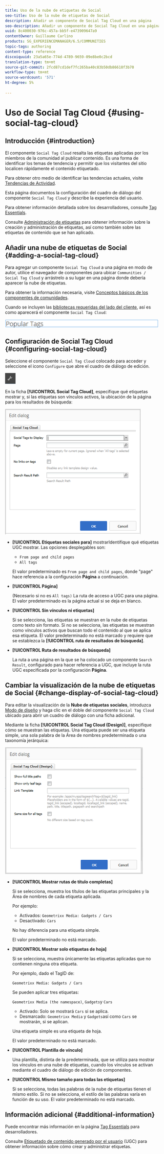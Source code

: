 ```yaml
---
title: Uso de la nube de etiquetas de Social
seo-title: Uso de la nube de etiquetas de Social
description: Añadir un componente de Social Tag Cloud en una página
seo-description: Añadir un componente de Social Tag Cloud en una página
uuid: 8c400030-976c-457a-bb5f-e473909647a9
contentOwner: Guillaume Carlino
products: SG_EXPERIENCEMANAGER/6.5/COMMUNITIES
topic-tags: authoring
content-type: reference
discoiquuid: 23a5a65e-774d-4789-9659-09e8be0c2bcd
translation-type: tm+mt
source-git-commit: 2fcd87cd1def7fc265ba40c83b50db86618f3b70
workflow-type: tm+mt
source-wordcount: '571'
ht-degree: 5%

---
```



# Uso de Social Tag Cloud {#using-social-tag-cloud}

## Introducción {#introduction}

El componente `Social Tag Cloud` resalta las etiquetas aplicadas por los miembros de la comunidad al publicar contenido. Es una forma de identificar los temas de tendencia y permitir que los visitantes del sitio localicen rápidamente el contenido etiquetado.

Para obtener otro medio de identificar las tendencias actuales, visite [Tendencias de Actividad](trends.md).

Esta página documentos la configuración del cuadro de diálogo del componente `Social Tag Cloud` y describe la experiencia del usuario.

Para obtener información detallada sobre los desarrolladores, consulte [Tag Essentials](tag.md).

Consulte [Administración de etiquetas](../../help/sites-administering/tags.md) para obtener información sobre la creación y administración de etiquetas, así como también sobre las etiquetas de contenido que se han aplicado.

## Añadir una nube de etiquetas de Social {#adding-a-social-tag-cloud}

Para agregar un componente `Social Tag Cloud` a una página en modo de autor, utilice el navegador de componentes para ubicar `Communities / Social Tag Cloud` y arrástrelo a su lugar en una página donde debería aparecer la nube de etiquetas.

Para obtener la información necesaria, visite [Conceptos básicos de los componentes de comunidades](basics.md).

Cuando se incluyen las [bibliotecas requeridas del lado del cliente](tag.md#essentials-for-client-side), así es como aparecerá el componente `Social Tag Cloud`:

![etiqueta social](assets/social-tag.png)

## Configuración de Social Tag Cloud {#configuring-social-tag-cloud}

Seleccione el componente `Social Tag Cloud` colocado para acceder y seleccione el icono `Configure` que abre el cuadro de diálogo de edición.

![configurar](assets/configure-new.png)

En la ficha **[!UICONTROL Social Tag Cloud]**, especifique qué etiquetas mostrar y, si las etiquetas son vínculos activos, la ubicación de la página para los resultados de búsqueda:

![social-tag-cloud](assets/social-tag-cloud.png)

* **[!UICONTROL Etiquetas sociales para]**
mostrarIdentifique qué etiquetas UGC mostrar. Las opciones desplegables son:

   * `From page and child pages`
   * `All tags`

   El valor predeterminado es `From page and child pages`, donde &quot;page&quot; hace referencia a la configuración **Página** a continuación.

* **[!UICONTROL Página]**

   (Necesario si no es `All tags)` La ruta de acceso a UGC para una página. El valor predeterminado es la página actual si se deja en blanco.

* **[!UICONTROL Sin vínculos ni etiquetas]**

   Si se selecciona, las etiquetas se muestran en la nube de etiquetas como texto sin formato. Si no se selecciona, las etiquetas se muestran como vínculos activos que buscan todo el contenido al que se aplica esa etiqueta. El valor predeterminado no está marcado y requiere que se establezca la **[!UICONTROL ruta de resultados de búsqueda]**.

* **[!UICONTROL Ruta de resultados de búsqueda]**

   La ruta a una página en la que se ha colocado un componente `Search Result`, configurado para hacer referencia a UGC, que incluye la ruta UGC especificada por la configuración **Página**.

## Cambiar la visualización de la nube de etiquetas de Social {#change-display-of-social-tag-cloud}

Para editar la visualización de la **Nube de etiquetas sociales**, introduzca [Modo de diseño](../../help/sites-authoring/default-components-designmode.md) y haga clic en el doble del componente `Social Tag Cloud` ubicado para abrir un cuadro de diálogo con una ficha adicional.

Mediante la ficha **[!UICONTROL Social Tag Cloud (Design)]**, especifique cómo se muestran las etiquetas. Una etiqueta puede ser una etiqueta simple, una sola palabra de la Área de nombres predeterminada o una taxonomía jerárquica:

![social-tag-cloud-design](assets/social-tag-cloud-design.png)

* **[!UICONTROL Mostrar rutas de título completas]**

   Si se selecciona, muestra los títulos de las etiquetas principales y la Área de nombres de cada etiqueta aplicada.

   Por ejemplo:

   * Activados: `Geometrixx Media: Gadgets / Cars`
   * Desactivado: `Cars`

   No hay diferencia para una etiqueta simple.

   El valor predeterminado no está marcado.

* **[!UICONTROL Mostrar solo etiquetas de hoja]**

   Si se selecciona, muestra únicamente las etiquetas aplicadas que no contienen ninguna otra etiqueta.

   Por ejemplo, dado el TagID de:

   `Geometrixx Media: Gadgets / Cars`

   Se pueden aplicar tres etiquetas:

   `Geometrixx Media (the namespace)`,  `Gadgets`y  `Cars`

   * Activado: Solo se mostrará `Cars` si se aplica.
   * Desmarcado: `Geometrixx Media` y `Gadgets`así como `Cars` se mostrarán, si se aplican.

   Una etiqueta simple es una etiqueta de hoja.

   El valor predeterminado no está marcado.

* **[!UICONTROL Plantilla de vínculo]**

   Una plantilla, distinta de la predeterminada, que se utiliza para mostrar los vínculos en una nube de etiquetas, cuando los vínculos se activan mediante el cuadro de diálogo de edición de componentes.

* **[!UICONTROL Mismo tamaño para todas las etiquetas]**

   Si se selecciona, todas las palabras de la nube de etiquetas tienen el mismo estilo. Si no se selecciona, el estilo de las palabras varía en función de su uso. El valor predeterminado no está marcado.

## Información adicional {#additional-information}

Puede encontrar más información en la página [Tag Essentials](tag.md) para desarrolladores.

Consulte [Etiquetado de contenido generado por el usuario](tag-ugc.md) (UGC) para obtener información sobre cómo crear y administrar etiquetas.
